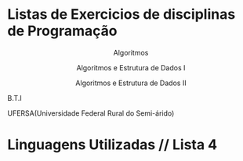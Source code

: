 # Listas de Exercicios de disciplinas de Programação

<div>
      <p align="center"> Algoritmos </p>
      <p align="center"> Algoritmos e Estrutura de Dados I </p>
      <p align="center"> Algoritmos e Estrutura de Dados II </p>

</div>

<div>
    <p align="left">B.T.I</p>
    <p align="left">UFERSA(Universidade Federal Rural do Semi-árido)</p>
</div>

<h1>Linguagens Utilizadas // Lista 4<h1>
